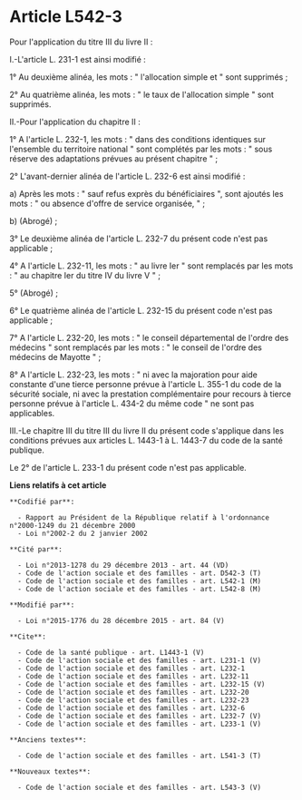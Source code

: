 # Article L542-3

Pour l'application du titre III du livre II : 

I.-L'article L. 231-1 est ainsi modifié : 

1° Au deuxième alinéa, les mots : " l'allocation simple et " sont supprimés ; 

2° Au quatrième alinéa, les mots : " le taux de l'allocation simple " sont supprimés. 

II.-Pour l'application du chapitre II : 

1° A l'article L. 232-1, les mots : " dans des conditions identiques sur l'ensemble du territoire national " sont complétés
par les mots : " sous réserve des adaptations prévues au présent chapitre " ; 

2° L'avant-dernier alinéa de l'article L. 232-6 est ainsi modifié : 

a) Après les mots : " sauf refus exprès du bénéficiaires ", sont ajoutés les mots : " ou absence d'offre de service
organisée, " ; 

b) (Abrogé) ; 

3° Le deuxième alinéa de l'article L. 232-7 du présent code n'est pas applicable ; 

4° A l'article L. 232-11, les mots : " au livre Ier " sont remplacés par les mots : " au chapitre Ier du titre IV du livre V
" ; 

5° (Abrogé) ; 

6° Le quatrième alinéa de l'article L. 232-15 du présent code n'est pas applicable ; 

7° A l'article L. 232-20, les mots : " le conseil départemental de l'ordre des médecins " sont remplacés par les mots : " le
conseil de l'ordre des médecins de Mayotte " ; 

8° A l'article L. 232-23, les mots : " ni avec la majoration pour aide constante d'une tierce personne prévue à l'article L.
355-1 du code de la sécurité sociale, ni avec la prestation complémentaire pour recours à tierce personne prévue à l'article
L. 434-2 du même code " ne sont pas applicables. 

III.-Le chapitre III du titre III du livre II du présent code s'applique dans les conditions prévues aux articles L. 1443-1 à
L. 1443-7 du code de la santé publique. 

Le 2° de l'article L. 233-1 du présent code n'est pas applicable.

**Liens relatifs à cet article**

	**Codifié par**:

	  - Rapport au Président de la République relatif à l'ordonnance n°2000-1249 du 21 décembre 2000
	  - Loi n°2002-2 du 2 janvier 2002

	**Cité par**:

	  - Loi n°2013-1278 du 29 décembre 2013 - art. 44 (VD)
	  - Code de l'action sociale et des familles - art. D542-3 (T)
	  - Code de l'action sociale et des familles - art. L542-1 (M)
	  - Code de l'action sociale et des familles - art. L542-8 (M)

	**Modifié par**:

	  - Loi n°2015-1776 du 28 décembre 2015 - art. 84 (V)

	**Cite**:

	  - Code de la santé publique - art. L1443-1 (V)
	  - Code de l'action sociale et des familles - art. L231-1 (V)
	  - Code de l'action sociale et des familles - art. L232-1
	  - Code de l'action sociale et des familles - art. L232-11
	  - Code de l'action sociale et des familles - art. L232-15 (V)
	  - Code de l'action sociale et des familles - art. L232-20
	  - Code de l'action sociale et des familles - art. L232-23
	  - Code de l'action sociale et des familles - art. L232-6
	  - Code de l'action sociale et des familles - art. L232-7 (V)
	  - Code de l'action sociale et des familles - art. L233-1 (V)

	**Anciens textes**:

	  - Code de l'action sociale et des familles - art. L541-3 (T)

	**Nouveaux textes**:

	  - Code de l'action sociale et des familles - art. L543-3 (V)
